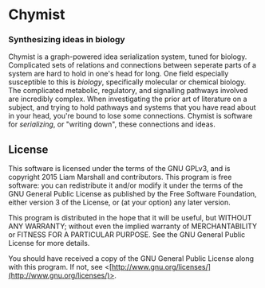 # Chymist
### Synthesizing ideas in biology

Chymist is a graph-powered idea serialization system, tuned for biology.
Complicated sets of relations and connections between seperate parts of a system
are hard to hold in one's head for long. One field especially susceptible to this
is *biology*, specifically molecular or chemical biology.
The complicated metabolic, regulatory, and signalling pathways involved are incredibly complex.
When investigating the prior art of literature on a subject, and trying to hold pathways and
systems that you have read about in your head, you're bound to lose some connections.
Chymist is software for *serializing*, or "writing down", these connections and ideas.

## License
This software is licensed under the terms of the GNU GPLv3, and
is copyright 2015 Liam Marshall and contributors.
This program is free software: you can redistribute it and/or modify
it under the terms of the GNU General Public License as published by
the Free Software Foundation, either version 3 of the License, or
(at your option) any later version.

This program is distributed in the hope that it will be useful,
but WITHOUT ANY WARRANTY; without even the implied warranty of
MERCHANTABILITY or FITNESS FOR A PARTICULAR PURPOSE.  See the
GNU General Public License for more details.

You should have received a copy of the GNU General Public License
along with this program.  If not, see <[http://www.gnu.org/licenses/](http://www.gnu.org/licenses/)>.
